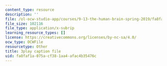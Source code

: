 ```yaml
---
content_type: resource
description: ''
file: /ol-ocw-studio-app/courses/9-13-the-human-brain-spring-2019/fa8faf1a075acf381aa4afac4b35476c_Nk0H3o-hRMA.srt
file_size: 102116
file_type: application/x-subrip
learning_resource_types: []
license: https://creativecommons.org/licenses/by-nc-sa/4.0/
ocw_type: OCWFile
resourcetype: Other
title: 3play caption file
uid: fa8faf1a-075a-cf38-1aa4-afac4b35476c
---
```

